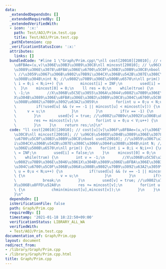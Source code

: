 ```yaml
---
data:
  _extendedDependsOn: []
  _extendedRequiredBy: []
  _extendedVerifiedWith:
  - icon: ':x:'
    path: Test/AOJ/Prim.test.cpp
    title: Test/AOJ/Prim.test.cpp
  _pathExtension: cpp
  _verificationStatusIcon: ':x:'
  attributes:
    links: []
  bundledCode: "#line 1 \"Graph/Prim.cpp\"\nll cost[20010][20010]; // cost[u][v]\u306F\
    \u8FBAe=(u,v)\u306E\u30B3\u30B9\u30C8\nll mincost[20010]; // \u96C6\u5408X\u304B\
    \u3089\u306E\u3078\u8FBA\u306E\u6700\u5C0F\u30B3\u30B9\u30C8\nbool used[20010];\
    \ //\u3059\u3067\u306B\u9802\u70B9i\u304CX\u306B\u542B\u307E\u308C\u3066\u3044\
    \u308B\u304B\nint N; //\u9802\u70B9\u306E\u500B\u6570\n\nll prim() {\n    for(int\
    \ i = 0;i < N;i++) {\n        mincost[i] = INF;\n        used[i] = false;\n  \
    \  }\n    mincost[0] = 0;\n    ll res = 0;\n    while(true) {\n        int v =\
    \ -1;\n        //X\u306B\u5C5E\u3055\u306A\u3044\u9802\u70B9\u306E\u3046\u3061\
    X\u304B\u3089\u306E\u8FBA\u306E\u30B3\u30B9\u30C8\u304C\u6700\u5C0F\u306B\u306A\
    \u308B\u9802\u70B9\u3092\u63A2\u3059\n        for(int u = 0;u < N;u++) {\n   \
    \         if(!used[u] && (v == -1 || mincost[u] < mincost[v])) {\n           \
    \     v = u;\n            }\n        }\n        if(v == -1) {\n            break;\n\
    \        }\n        used[v] = true; //\u9802\u70B9v\u3092X\u306B\u8FFD\u52A0\n\
    \        res += mincost[v];\n        for(int u = 0;u < V;u++) {\n            chmin(mincost[u],mincost[v]);\n\
    \        }\n    }\n    return res;\n}\n"
  code: "ll cost[20010][20010]; // cost[u][v]\u306F\u8FBAe=(u,v)\u306E\u30B3\u30B9\
    \u30C8\nll mincost[20010]; // \u96C6\u5408X\u304B\u3089\u306E\u3078\u8FBA\u306E\
    \u6700\u5C0F\u30B3\u30B9\u30C8\nbool used[20010]; //\u3059\u3067\u306B\u9802\u70B9\
    i\u304CX\u306B\u542B\u307E\u308C\u3066\u3044\u308B\u304B\nint N; //\u9802\u70B9\
    \u306E\u500B\u6570\n\nll prim() {\n    for(int i = 0;i < N;i++) {\n        mincost[i]\
    \ = INF;\n        used[i] = false;\n    }\n    mincost[0] = 0;\n    ll res = 0;\n\
    \    while(true) {\n        int v = -1;\n        //X\u306B\u5C5E\u3055\u306A\u3044\
    \u9802\u70B9\u306E\u3046\u3061X\u304B\u3089\u306E\u8FBA\u306E\u30B3\u30B9\u30C8\
    \u304C\u6700\u5C0F\u306B\u306A\u308B\u9802\u70B9\u3092\u63A2\u3059\n        for(int\
    \ u = 0;u < N;u++) {\n            if(!used[u] && (v == -1 || mincost[u] < mincost[v]))\
    \ {\n                v = u;\n            }\n        }\n        if(v == -1) {\n\
    \            break;\n        }\n        used[v] = true; //\u9802\u70B9v\u3092\
    X\u306B\u8FFD\u52A0\n        res += mincost[v];\n        for(int u = 0;u < V;u++)\
    \ {\n            chmin(mincost[u],mincost[v]);\n        }\n    }\n    return res;\n\
    }\n"
  dependsOn: []
  isVerificationFile: false
  path: Graph/Prim.cpp
  requiredBy: []
  timestamp: '2021-01-18 18:22:50+09:00'
  verificationStatus: LIBRARY_ALL_WA
  verifiedWith:
  - Test/AOJ/Prim.test.cpp
documentation_of: Graph/Prim.cpp
layout: document
redirect_from:
- /library/Graph/Prim.cpp
- /library/Graph/Prim.cpp.html
title: Graph/Prim.cpp
---
```

